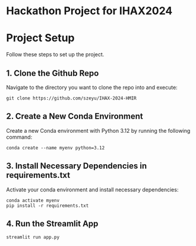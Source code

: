 # Hackathon Project for IHAX2024

# Project Setup

Follow these steps to set up the project.

## 1. Clone the Github Repo
Navigate to the directory you want to clone the repo into and execute:

```
git clone https://github.com/szeyu/IHAX-2024-HMIR

```

## 2. Create a New Conda Environment

Create a new Conda environment with Python 3.12 by running the following command:

```
conda create --name myenv python=3.12
```

## 3. Install Necessary Dependencies in requirements.txt
Activate your conda environment and install necessary dependencies:
```
conda activate myenv
pip install -r requirements.txt
```

## 4. Run the Streamlit App
```
streamlit run app.py
```
